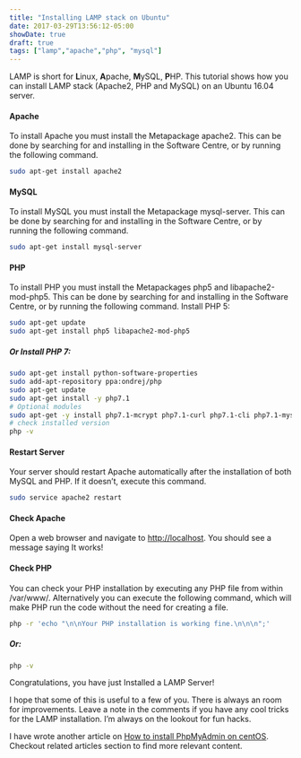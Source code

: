 ```yaml
---
title: "Installing LAMP stack on Ubuntu"
date: 2017-03-29T13:56:12-05:00
showDate: true
draft: true
tags: ["lamp","apache","php", "mysql"]
---
```


LAMP is short for **L**inux, **A**pache, **M**ySQL, **P**HP. This tutorial shows how you can install LAMP stack (Apache2, PHP and MySQL) on an Ubuntu 16.04 server.

#### Apache
To install Apache you must install the Metapackage apache2. This can be done by searching for and installing in the Software Centre, or by running the following command.

```sh
sudo apt-get install apache2
```

#### MySQL
To install MySQL you must install the Metapackage mysql-server. This can be done by searching for and installing in the Software Centre, or by running the following command.

```sh
sudo apt-get install mysql-server
```
#### PHP
To install PHP you must install the Metapackages php5 and libapache2-mod-php5. This can be done by searching for and installing in the Software Centre, or by running the following command.
Install PHP 5:

```sh 
sudo apt-get update
sudo apt-get install php5 libapache2-mod-php5
```

##### Or Install PHP 7:
```sh 
sudo apt-get install python-software-properties
sudo add-apt-repository ppa:ondrej/php 
sudo apt-get update 
sudo apt-get install -y php7.1 
# Optional modules 
sudo apt-get -y install php7.1-mcrypt php7.1-curl php7.1-cli php7.1-mysql php7.1-gd libapache2-mod-php7.1 
# check installed version 
php -v
```

#### Restart Server
Your server should restart Apache automatically after the installation of both MySQL and PHP. If it doesn’t, execute this command.

```sh 
sudo service apache2 restart
```

#### Check Apache

Open a web browser and navigate to [http://localhost](http://localhost/). You should see a message saying It works!

#### Check PHP
You can check your PHP installation by executing any PHP file from within /var/www/. Alternatively you can execute the following command, which will make PHP run the code without the need for creating a file.

```sh 
php -r 'echo "\n\nYour PHP installation is working fine.\n\n\n";'
```
##### Or:

```sh 
php -v
```

Congratulations, you have just Installed a LAMP Server!

I hope that some of this is useful to a few of you. There is always an room for improvements. Leave a note in the comments if you have any cool tricks for the LAMP installation. I’m always on the lookout for fun hacks.

I have wrote another article on [How to install PhpMyAdmin on centOS](http://imyuvii.com/install-phpmyadmin-on-centos/). Checkout related articles section to find more relevant content.

